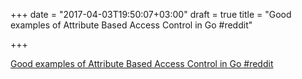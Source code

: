 +++
date = "2017-04-03T19:50:07+03:00"
draft = true
title = "Good examples of Attribute Based Access Control in Go  #reddit"

+++

<p><a href="https://t.co/GzLHpCIh0d">Good examples of Attribute Based Access Control in Go  #reddit</a></p>